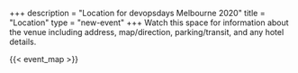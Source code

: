 +++
description = "Location for devopsdays Melbourne 2020"
title = "Location"
type = "new-event"
+++
Watch this space for information about the venue including address, map/direction, parking/transit, and any hotel details.

{{< event_map >}}